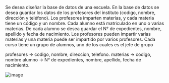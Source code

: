Se desea diseñar la base de datos de una escuela. 
En la base de datos se desea guardar los datos de los  profesores del instituto (codigo, nombre, dirección y teléfono). 
Los profesores imparten materias, y cada materia tiene un código y un nombre. 
Cada alumno está matriculado en uno o varias materias. 
De cada alumno se desea guardar el N° de expedientes, nombre, apellido y fecha de nacimiento. 
Los profesores pueden impartir varias materias y una materia puede ser impartido por varios profesores.
Cada curso tiene un grupo de alumnos, uno de los cuales es el jefe de grupo


profesores -> codigo, nombre, direccion, telefono.
materias   -> codigo, nombre
alumno     -> N° de expedientes, nombre, apellido, fecha de nacimiento.

![image](https://user-images.githubusercontent.com/104279688/169672513-dc2b7c13-ab51-461d-a922-930b3e773e60.png)
